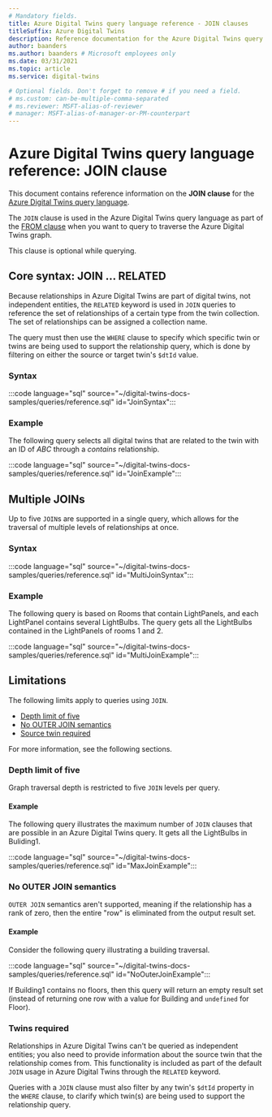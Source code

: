 ```yaml
---
# Mandatory fields.
title: Azure Digital Twins query language reference - JOIN clauses
titleSuffix: Azure Digital Twins
description: Reference documentation for the Azure Digital Twins query language JOIN clause
author: baanders
ms.author: baanders # Microsoft employees only
ms.date: 03/31/2021
ms.topic: article
ms.service: digital-twins

# Optional fields. Don't forget to remove # if you need a field.
# ms.custom: can-be-multiple-comma-separated
# ms.reviewer: MSFT-alias-of-reviewer
# manager: MSFT-alias-of-manager-or-PM-counterpart
---
```


# Azure Digital Twins query language reference: JOIN clause

This document contains reference information on the **JOIN clause** for the [Azure Digital Twins query language](concepts-query-language.md).

The `JOIN` clause is used in the Azure Digital Twins query language as part of the [FROM clause](reference-query-clause-from.md) when you want to query to traverse the Azure Digital Twins graph.

This clause is optional while querying.

## Core syntax: JOIN ... RELATED 
Because relationships in Azure Digital Twins are part of digital twins, not independent entities, the `RELATED` keyword is used in `JOIN` queries to reference the set of relationships of a certain type from the twin collection. The set of relationships can be assigned a collection name.

The query must then use the `WHERE` clause to specify which specific twin or twins are being used to support the relationship query, which is done by filtering on either the source or target twin's `$dtId` value.

### Syntax

:::code language="sql" source="~/digital-twins-docs-samples/queries/reference.sql" id="JoinSyntax":::

### Example

The following query selects all digital twins that are related to the twin with an ID of *ABC* through a *contains* relationship.

:::code language="sql" source="~/digital-twins-docs-samples/queries/reference.sql" id="JoinExample":::

## Multiple JOINs

Up to five `JOIN`s are supported in a single query, which allows for the traversal of multiple levels of relationships at once.

### Syntax

:::code language="sql" source="~/digital-twins-docs-samples/queries/reference.sql" id="MultiJoinSyntax":::

### Example

The following query is based on Rooms that contain LightPanels, and each LightPanel contains several LightBulbs. The query gets all the LightBulbs contained in the LightPanels of rooms 1 and 2.

:::code language="sql" source="~/digital-twins-docs-samples/queries/reference.sql" id="MultiJoinExample":::

## Limitations

The following limits apply to queries using `JOIN`.
* [Depth limit of five](#depth-limit-of-five)
* [No OUTER JOIN semantics](#no-outer-join-semantics)
* [Source twin required](#twins-required)

For more information, see the following sections.

### Depth limit of five

Graph traversal depth is restricted to five `JOIN` levels per query.

#### Example

The following query illustrates the maximum number of `JOIN` clauses that are possible in an Azure Digital Twins query. It gets all the LightBulbs in Buliding1.

:::code language="sql" source="~/digital-twins-docs-samples/queries/reference.sql" id="MaxJoinExample":::

### No OUTER JOIN semantics

`OUTER JOIN` semantics aren't supported, meaning if the relationship has a rank of zero, then the entire "row" is eliminated from the output result set.

#### Example

Consider the following query illustrating a building traversal.

:::code language="sql" source="~/digital-twins-docs-samples/queries/reference.sql" id="NoOuterJoinExample":::

If Building1 contains no floors, then this query will return an empty result set (instead of returning one row with a value for Building and `undefined` for Floor).

### Twins required

Relationships in Azure Digital Twins can't be queried as independent entities; you also need to provide information about the source twin that the relationship comes from. This functionality is included as part of the default `JOIN` usage in Azure Digital Twins through the `RELATED` keyword. 

Queries with a `JOIN` clause must also filter by any twin's `$dtId` property in the `WHERE` clause, to clarify which twin(s) are being used to support the relationship query.